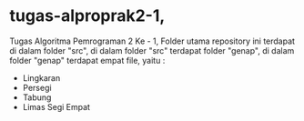 # tugas-alproprak2-1,
Tugas Algoritma Pemrograman 2 Ke - 1,
Folder utama repository ini terdapat di dalam folder "src",
di dalam folder "src" terdapat folder "genap", 
di dalam folder "genap" terdapat empat file, yaitu :
- Lingkaran
- Persegi
- Tabung
- Limas Segi Empat
